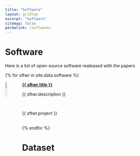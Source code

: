 ```yaml
---
title: "Software"
layout: gridlay
excerpt: "Software"
sitemap: false
permalink: /software/
---
```


# Software

Here is a list of open-source software realeased with the papers

{% for sftwr in site.data.software %}
<div class="row">
<div class="col-sm-11 clearfix">
 <div class="well well-sm">
  <img src="{{ site.url }}{{ site.baseurl }}/images/softwarepic/{{ sftwr.image }}" class="img-responsive" width="11%" style="float: left" />
  <strong><a href="{{ sftwr.link }}">{{ sftwr.title }}</a></strong> <br>
  <p>{{ sftwr.description }}</p><br>
  <p>{{ sftwr.project }}</p><br>
 </div>
</div>
</div>
{% endfor %}


# Dataset

